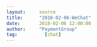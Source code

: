 ```yaml
---
layout:     source 
title:      "2018-02-06-WeChat"
date:       2018-02-06 12:00:00
author:     "PaymentGroup"
tag:		  [chat]
---
```

